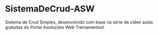# SistemaDeCrud-ASW
Sistema de Crud Simples, desenvolvido com base na série de vídeo aulas gratuitas do Portal Asoluções Web Treinamentos!
